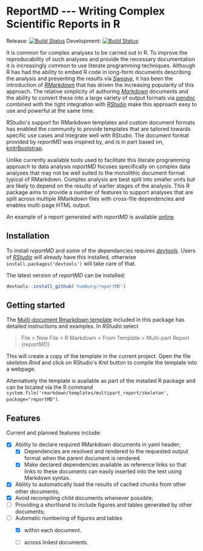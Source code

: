 # ReportMD --- Writing Complex Scientific Reports in R
Release: [![Build Status](https://travis-ci.org/humburg/reportmd.svg?branch=master)](https://travis-ci.org/humburg/reportmd) 
Development: [![Build Status](https://travis-ci.org/humburg/reportmd.svg?branch=develop)](https://travis-ci.org/humburg/reportmd) 

It is common for complex analyses to be carried out in R. To improve the
reproducability of such analyses and provide the necessary documentation
it is increasingly common to use literate programming techniques. Although
R has had the ability to embed R code in long-form documents describing
the analysis and presenting the results via [*Sweave*](https://www.statistik.lmu.de/~leisch/Sweave/), 
it has been the introduction of [*RMarkdown*](http://rmarkdown.rstudio.com/) 
that has driven the increasing popularity of this approach. The relative
simplicity of authoring [*Markdown*](https://daringfireball.net/projects/markdown/) 
documents and the ability to convert these into a large variety of output formats
via [*pandoc*](http://pandoc.org/) combined with the tight integration with 
[*RStudio*](https://www.rstudio.com/) make this approach easy to use and
powerful at the same time. 

RStudio's support for RMarkdown templates and custom
document formats has enabled the community to provide templates that are
tailored towards specific use cases and integrate well with RStudio. The
document format provided by *reportMD* was inspired by, and is in part based on, [knitrBootstrap](https://github.com/jimhester/knitrBootstrap).

Unlike currently available tools used to
facilitate this literate programming approach to data analysis *reportMD* 
focuses specifically on complex data analyses that may not be well suited to the
monolithic document format typical of RMarkdown. Complex analysis are best split into smaller units
but are likely to depend on the results of earlier stages of the analysis.
This R package aims to provide a number of features to support analyses
that are split across multiple RMarkdown files with cross-file dependencies
and enables multi-page HTML output.

An example of a report generated with *reportMD* is available [online](https://humburg.github.io/reportmd/).

## Installation
To install *reportMD* and some of the dependancies requires [*devtools*](https://github.com/hadley/devtools).
Users of [*RStudio*](https://www.rstudio.com/) will already have this installed,
otherwise `install.packages('devtools')` will take care of that.

The latest version of *reportMD* can be installed:

```r
devtools::install_github('humburg/reportMD')
```

## Getting started
The [Multi-document Rmarkdown template](inst/rmarkdown/templates/multipart_report/skeleton/skeleton.Rmd)
included in this package has detailed instructions and examples. In *RStudio* select 

>    File > New File > R Markdown > From Template > Multi-part Report {reportMD}

This will create a copy of the template in the current project. Open the file
*skeleton.Rmd* and click on RStudio's *Knit* button to compile the template into
a webpage.

Alternatively the template is available as part of the installed R package
and can be located via the R command
`system.file('rmarkdown/templates/multipart_report/skeleton', package="reportMD")`.

## Features
Current and planned features include:
- [x] Ability to declare required RMarkdown documents in yaml header;
    - [x] Dependencies are resolved and rendered to the requested output
      format when the parent document is rendered.
    - [x] Make declared dependencies available as reference links so that
      links to these documents can easily inserted into the text using 
      Markdown syntax.
- [x] Ability to automatically load the results of cached chunks from other
  other documents;
- [x] Avoid recompiling child documents whenever possible;
- [ ] Providing a shorthand to include figures and tables generated by other
  documents;
- [ ] Automatic numbering of figures and tables
    - [x] within each document.
    - [ ] across linked documents.
          
